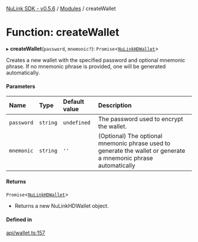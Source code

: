 [NuLink SDK - v0.5.6](../README.md) / [Modules](../modules.md) / createWallet

# Function: createWallet

▸ **createWallet**(`password`, `mnemonic?`): `Promise`<[`NuLinkHDWallet`](../classes/NuLinkHDWallet.md)\>

Creates a new wallet with the specified password and optional mnemonic phrase.
If no mnemonic phrase is provided, one will be generated automatically.

#### Parameters

| Name | Type | Default value | Description |
| :------ | :------ | :------ | :------ |
| `password` | `string` | `undefined` | The password used to encrypt the wallet. |
| `mnemonic` | `string` | `''` | (Optional) The optional mnemonic phrase used to generate the wallet or generate a mnemonic phrase automatically |

#### Returns

`Promise`<[`NuLinkHDWallet`](../classes/NuLinkHDWallet.md)\>

- Returns a new NuLinkHDWallet object.

#### Defined in

[api/wallet.ts:157](https://github.com/NuLink-network/nulink-sdk/blob/9e77a59/src/api/wallet.ts#L157)
